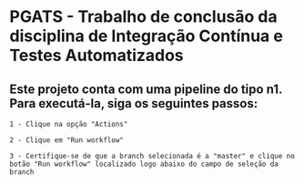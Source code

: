 # PGATS - Trabalho de conclusão da disciplina de Integração Contínua e Testes Automatizados

## Este projeto conta com uma pipeline do tipo n1. Para executá-la, siga os seguintes passos:
    1 - Clique na opção "Actions" 
    
    2 - Clique em "Run workflow"
    
    3 - Certifique-se de que a branch selecionada é a "master" e clique no botão "Run workflow" localizado logo abaixo do campo de seleção da branch